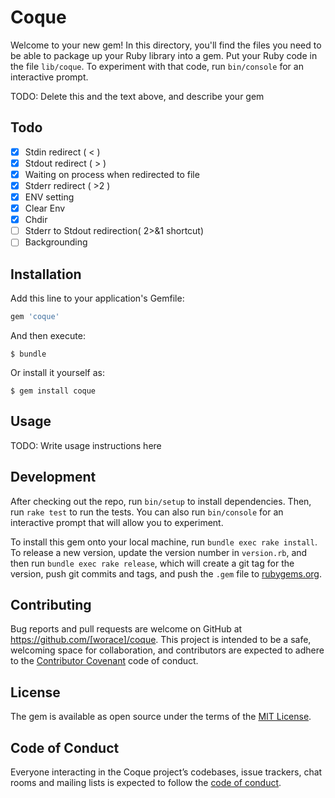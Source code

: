 # Coque

Welcome to your new gem! In this directory, you'll find the files you need to be able to package up your Ruby library into a gem. Put your Ruby code in the file `lib/coque`. To experiment with that code, run `bin/console` for an interactive prompt.

TODO: Delete this and the text above, and describe your gem

## Todo

* [x] Stdin redirect ( < )
* [x] Stdout redirect ( > )
* [x] Waiting on process when redirected to file
* [x] Stderr redirect ( >2 )
* [x] ENV setting
* [x] Clear Env
* [x] Chdir
* [ ] Stderr to Stdout redirection( 2>&1 shortcut)
* [ ] Backgrounding

## Installation

Add this line to your application's Gemfile:

```ruby
gem 'coque'
```

And then execute:

    $ bundle

Or install it yourself as:

    $ gem install coque

## Usage

TODO: Write usage instructions here

## Development

After checking out the repo, run `bin/setup` to install dependencies. Then, run `rake test` to run the tests. You can also run `bin/console` for an interactive prompt that will allow you to experiment.

To install this gem onto your local machine, run `bundle exec rake install`. To release a new version, update the version number in `version.rb`, and then run `bundle exec rake release`, which will create a git tag for the version, push git commits and tags, and push the `.gem` file to [rubygems.org](https://rubygems.org).

## Contributing

Bug reports and pull requests are welcome on GitHub at https://github.com/[worace]/coque. This project is intended to be a safe, welcoming space for collaboration, and contributors are expected to adhere to the [Contributor Covenant](http://contributor-covenant.org) code of conduct.

## License

The gem is available as open source under the terms of the [MIT License](https://opensource.org/licenses/MIT).

## Code of Conduct

Everyone interacting in the Coque project’s codebases, issue trackers, chat rooms and mailing lists is expected to follow the [code of conduct](https://github.com/[worace]/coque/blob/master/CODE_OF_CONDUCT.md).
